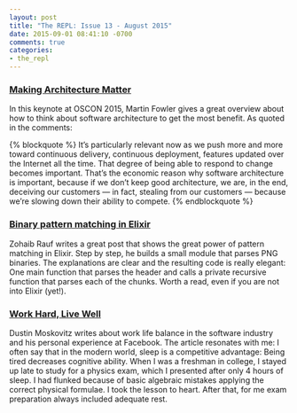 ```yaml
---
layout: post
title: "The REPL: Issue 13 - August 2015"
date: 2015-09-01 08:41:10 -0700
comments: true
categories:
- the_repl
---
```


### [Making Architecture Matter][1]

In this keynote at OSCON 2015, Martin Fowler gives a great overview about how to think about software architecture to get the most benefit. As quoted in the comments:

{% blockquote %}
It’s particularly relevant now as we push more and more toward continuous delivery, continuous deployment, features updated over the Internet all the time. That degree of being able to respond to change becomes important. That’s the economic reason why software architecture is important, because if we don’t keep good architecture, we are, in the end, deceiving our customers — in fact, stealing from our customers — because we’re slowing down their ability to compete.
{% endblockquote %}

### [Binary pattern matching in Elixir][2]

Zohaib Rauf writes a great post that shows the great power of pattern matching in Elixir. Step by step, he builds a small module that parses PNG binaries. The explanations are clear and the resulting code is really elegant: One main function that parses the header and calls a private recursive function that parses each of the chunks. Worth a read, even if you are not into Elixir (yet!).

### [Work Hard, Live Well][3]

Dustin Moskovitz writes about work life balance in the software industry and his personal experience at Facebook. The article resonates with me: I often say that in the modern world, sleep is a competitive advantage: Being tired decreases cognitive ability. When I was a freshman in college, I stayed up late to study for a physics exam, which I presented after only 4 hours of sleep. I had flunked because of basic algebraic mistakes applying the correct physical formulae. I took the lesson to heart. After that, for me exam preparation always included adequate rest.

[1]: https://www.youtube.com/watch?v=DngAZyWMGR0
[2]: http://zohaib.me/binary-pattern-matching-in-elixir
[3]: https://medium.com/life-learning/work-hard-live-well-ead679cb506d
